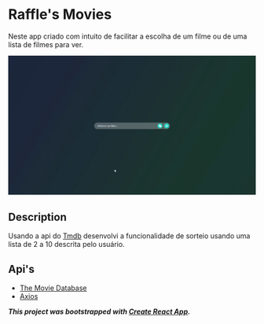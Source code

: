 
# Raffle's Movies
Neste app criado com intuito de facilitar a escolha de um filme ou de uma lista de filmes para ver. 

<p>
  <img width="700" src="src/assets/toReadme/raffle.gif">
</p>

## Description
Usando a api do [Tmdb](https://www.themoviedb.org/?language=pt-BR) desenvolvi a funcionalidade de sorteio usando uma lista de 2 a 10 descrita pelo usuário.

## Api's
- [The Movie Database](https://www.themoviedb.org/?language=pt-BR)
- [Axios](https://www.npmjs.com/package/axios)

**_This project was bootstrapped with [Create React App](https://github.com/facebook/create-react-app)._**
